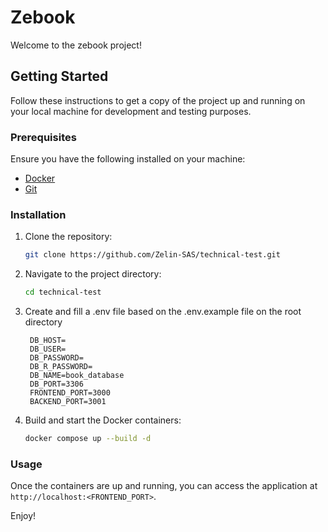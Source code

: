 # Zebook

Welcome to the zebook project!

## Getting Started

Follow these instructions to get a copy of the project up and running on your local machine for development and testing purposes.

### Prerequisites

Ensure you have the following installed on your machine:
- [Docker](https://www.docker.com/get-started)
- [Git](https://git-scm.com/)

### Installation

1. Clone the repository:
    ```sh
    git clone https://github.com/Zelin-SAS/technical-test.git
    ```
2. Navigate to the project directory:
    ```sh
    cd technical-test
    ```
3. Create and fill a .env file based on the .env.example file on the root directory
   ```
    DB_HOST=
    DB_USER=
    DB_PASSWORD=
    DB_R_PASSWORD=
    DB_NAME=book_database
    DB_PORT=3306
    FRONTEND_PORT=3000
    BACKEND_PORT=3001
   ```
4. Build and start the Docker containers:
    ```sh
    docker compose up --build -d
    ```

### Usage

Once the containers are up and running, you can access the application at `http://localhost:<FRONTEND_PORT>`.


Enjoy!